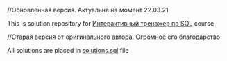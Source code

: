 //Обновлённая версия. Актуальна на момент 22.03.21

This is solution repository for [Интерактивный тренажер по SQL](https://stepik.org/course/63054) course

//Старая версия от оригинального автора. Огромное его благодарство 

All solutions are placed in [solutions.sql](https://github.com/iamtodor/stepik-sql/blob/master/solutions.sql) file


